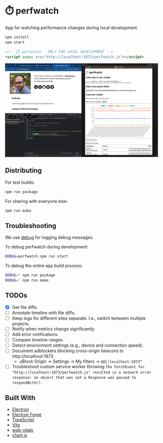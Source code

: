 # ⏱️ perfwatch

App for watching performance changes during local development.

```sh
npm install
npm start
```

```html
<!-- ⏱️ perfwatch - ONLY FOR LOCAL DEVELOPMENT -->
<script async src="http://localhost:1873/perfwatch.js"></script>
```

![Screenshot of perfwatch prototype](./images/2023-09-04-perfwatch-prototype-v0.2.0.jpg)

## Distributing

For test builds:

```sh
npm run package
```

For sharing with everyone else:

```sh
npm run make
```

## Troubleshooting

We use [debug](https://github.com/debug-js/debug#readme) for logging debug messages.

To debug perfwatch during development:

```sh
DEBUG=perfwatch npm run start
```

To debug the entire app build process:

```sh
DEBUG=* npm run package
DEBUG=* npm run make
```

## TODOs

- [x] Get file diffs.
- [ ] Annotate timeline with file diffs.
- [ ] Keep logs for different sites separate. I.e., switch between multiple projects.
- [ ] Notify when metrics change significantly.
- [ ] Add error notifications.
- [ ] Compare timeline ranges.
- [ ] Detect environment settings (e.g., device and connection speed).
- [ ] Document adblockers blocking cross-origin beacons to http://localhost:1873.
  - uBlock Origin → Settings → My filters → `@@||localhost:1873^`
- [ ] Troubleshoot custom service worker throwing `The FetchEvent for "http://localhost:1873/perfwatch.js" resulted in a network error response: an object that was not a Response was passed to respondWith().`

## Built With

- [Electron](https://www.electronjs.org/docs/latest/tutorial/quick-start)
- [Electron Forge](https://www.electronforge.io/templates/vite-+-typescript)
- [TypeScript](https://www.typescriptlang.org/)
- [Vite](https://vitejs.dev/)
- [web-vitals](https://github.com/GoogleChrome/web-vitals#readme)
- [chart.js](https://www.chartjs.org/)

